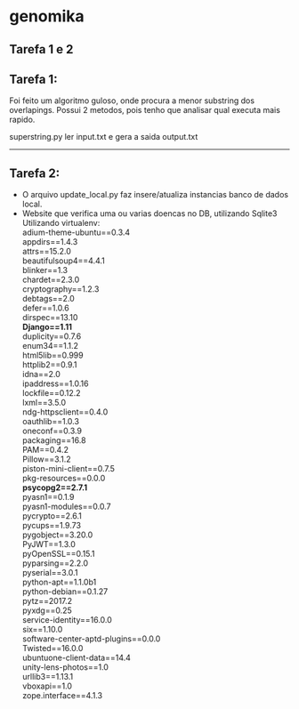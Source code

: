 # genomika
Tarefa 1 e 2
---
## Tarefa 1:

  Foi feito um algoritmo guloso, onde procura a menor substring dos overlapings. Possui 2 metodos, pois tenho que analisar qual executa mais rapido.  
  
  superstring.py ler input.txt e gera a saida output.txt  
  
 ---
  
## Tarefa 2:  
- O arquivo update_local.py faz  insere/atualiza instancias banco de dados local.  
- Website que verifica uma ou varias doencas no DB, utilizando Sqlite3  
  Utilizando virtualenv:  
        adium-theme-ubuntu==0.3.4  
        appdirs==1.4.3  
        attrs==15.2.0  
        beautifulsoup4==4.4.1  
        blinker==1.3  
        chardet==2.3.0  
        cryptography==1.2.3  
        debtags==2.0  
        defer==1.0.6  
        dirspec==13.10  
        **Django==1.11**  
        duplicity==0.7.6  
        enum34==1.1.2  
        html5lib==0.999  
        httplib2==0.9.1  
        idna==2.0  
        ipaddress==1.0.16  
        lockfile==0.12.2  
        lxml==3.5.0  
        ndg-httpsclient==0.4.0  
        oauthlib==1.0.3  
        oneconf==0.3.9  
        packaging==16.8  
        PAM==0.4.2  
        Pillow==3.1.2  
        piston-mini-client==0.7.5  
        pkg-resources==0.0.0  
        **psycopg2==2.7.1**  
        pyasn1==0.1.9  
        pyasn1-modules==0.0.7  
        pycrypto==2.6.1  
        pycups==1.9.73  
        pygobject==3.20.0  
        PyJWT==1.3.0  
        pyOpenSSL==0.15.1  
        pyparsing==2.2.0  
        pyserial==3.0.1  
        python-apt==1.1.0b1  
        python-debian==0.1.27  
        pytz==2017.2  
        pyxdg==0.25  
        service-identity==16.0.0  
        six==1.10.0  
        software-center-aptd-plugins==0.0.0  
        Twisted==16.0.0  
        ubuntuone-client-data==14.4  
        unity-lens-photos==1.0  
        urllib3==1.13.1  
        vboxapi==1.0  
        zope.interface==4.1.3  



